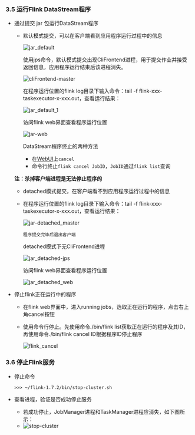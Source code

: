### 3.5 运行Flink DataStream程序

* 通过提交 jar 包运行DataStream程序

  * 默认模式提交，可以在客户端看到应用程序运行过程中的信息

    ![jar_default](/home/syx/文档/Dase/DistributedSytem/Hands_on/13周作业/dist/jar_default.png)

    使用jps命令，默认模式提交出现CliFrontend进程，用于提交作业并接受返回信息，应用程序运行结束后该进程消失。

    ![cliFrontend-master](/home/syx/文档/Dase/DistributedSytem/Hands_on/13周作业/dist/cliFrontend-master.png)

    在程序运行位置的flink log目录下输入命令：tail -f flink-xxx-taskexecutor-x-xxx.out，查看运行结果：  

    ![jar_default_1](/home/syx/文档/Dase/DistributedSytem/Hands_on/13周作业/dist/jar_default_1.png)

    访问flink web界面查看程序运行位置

    ![jar-web](/home/syx/文档/Dase/DistributedSytem/Hands_on/13周作业/dist/jar-web.png)

    

    DataStream程序终止的两种方法

    - 在[WebUI](localhost:8081)上`cancel`
    - 命令行终止`flink cancel JobID`，`JobID`通过`flink list`查询

  **注：杀掉客户端进程是无法停止程序的**

  * detached模式提交，在客户端看不到应用程序运行过程中的信息

  * 在程序运行位置的flink log目录下输入命令：tail -f flink-xxx-taskexecutor-x-xxx.out，查看运行结果：

    ![jar-detached_master](/home/syx/文档/Dase/DistributedSytem/Hands_on/13周作业/dist/jar-detached_master.png)

    `程序提交完毕后退出客户端`

    detached模式下无CliFrontend进程

    ![jar_detached-jps](/home/syx/文档/Dase/DistributedSytem/Hands_on/13周作业/dist/jar_detached-jps.png)

    访问flink web界面查看程序运行位置

    ![jar_detached_web](/home/syx/文档/Dase/DistributedSytem/Hands_on/13周作业/dist/jar_detached_web.png)

      

    

* 停止flink正在运行中的程序

  + 在flink web界面中，进入running jobs，选取正在运行的程序，点击右上角cancel按钮

  + 使用命令行停止。先使用命令./bin/flink list获取正在运行的程序及其ID，再使用命令./bin/flink cancel ID根据程序ID停止程序

    ![flink_cancel](/home/syx/文档/Dase/DistributedSytem/Hands_on/13周作业/dist/flink_cancel.png)

### 3.6 停止Flink服务

* 停止命令 

  ```
  >>> ~/flink-1.7.2/bin/stop-cluster.sh
  ```

* 查看进程，验证是否成功停止服务

  *   若成功停止，JobManager进程和TaskManager进程应消失，如下图所示：
  *   ![stop-cluster](/home/syx/文档/Dase/DistributedSytem/Hands_on/13周作业/dist/stop-cluster.png)

